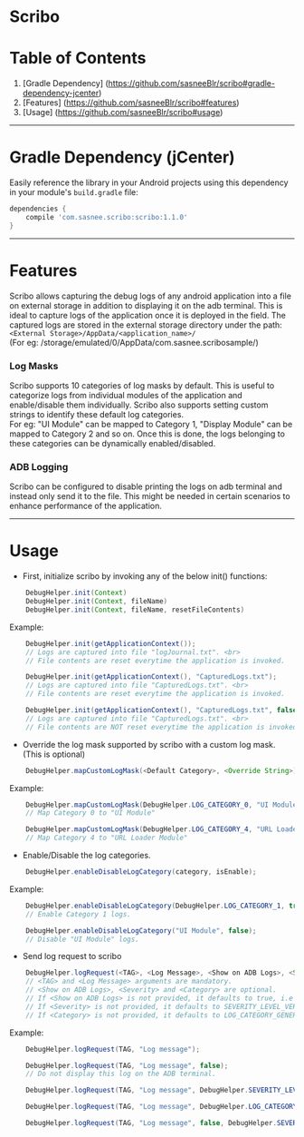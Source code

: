 # Scribo

# Table of Contents
1. [Gradle Dependency] (https://github.com/sasneeBlr/scribo#gradle-dependency-jcenter)
2. [Features] (https://github.com/sasneeBlr/scribo#features)
3. [Usage] (https://github.com/sasneeBlr/scribo#usage)

---
# Gradle Dependency (jCenter)

Easily reference the library in your Android projects using this dependency in your module's `build.gradle` file:

```gradle
dependencies {
    compile 'com.sasnee.scribo:scribo:1.1.0'
}
```
---

# Features
Scribo allows capturing the debug logs of any android application into a file on external storage in addition to displaying
it on the adb terminal. This is ideal to capture logs of the application once it is deployed in the field. 
The captured logs are stored in the external storage directory under the path: `<External Storage>/AppData/<application_name>/` <br>
(For eg: /storage/emulated/0/AppData/com.sasnee.scribosample/)

### Log Masks
Scribo supports 10 categories of log masks by default. This is useful to categorize logs from individual modules of the
application and enable/disable them individually. Scribo also supports setting custom strings to identify these default log
categories. <br> 
For eg: "UI Module" can be mapped to Category 1, "Display Module" can be mapped to Category 2 and so on. Once this
is done, the logs belonging to these categories can be dynamically enabled/disabled.

### ADB Logging
Scribo can be configured to disable printing the logs on adb terminal and instead only send it to the file. This might be needed
in certain scenarios to enhance performance of the application.

---

# Usage
* First, initialize scribo by invoking any of the below init() functions: 

```java
	DebugHelper.init(Context)
	DebugHelper.init(Context, fileName)
	DebugHelper.init(Context, fileName, resetFileContents)
```
   Example:
```java
	DebugHelper.init(getApplicationContext());
	// Logs are captured into file "logJournal.txt". <br>
	// File contents are reset everytime the application is invoked.
```

```java
	DebugHelper.init(getApplicationContext(), "CapturedLogs.txt");
	// Logs are captured into file "CapturedLogs.txt". <br>
	// File contents are reset everytime the application is invoked.
```    

```java
	DebugHelper.init(getApplicationContext(), "CapturedLogs.txt", false); 
	// Logs are captured into file "CapturedLogs.txt". <br>
	// File contents are NOT reset everytime the application is invoked.
```

* Override the log mask supported by scribo with a custom log mask. (This is optional) 

```java
    DebugHelper.mapCustomLogMask(<Default Category>, <Override String>);
```
  Example:
```java
	DebugHelper.mapCustomLogMask(DebugHelper.LOG_CATEGORY_0, "UI Module"); 
	// Map Category 0 to "UI Module"
```

```java
	DebugHelper.mapCustomLogMask(DebugHelper.LOG_CATEGORY_4, "URL Loader Module"); 
	// Map Category 4 to "URL Loader Module"
```	


* Enable/Disable the log categories.
```java
	DebugHelper.enableDisableLogCategory(category, isEnable);	
```

  Example:    
```java
	DebugHelper.enableDisableLogCategory(DebugHelper.LOG_CATEGORY_1, true);
	// Enable Category 1 logs.
```	

```java
	DebugHelper.enableDisableLogCategory("UI Module", false);
	// Disable "UI Module" logs.
```


* Send log request to scribo
```java
	DebugHelper.logRequest(<TAG>, <Log Message>, <Show on ADB Logs>, <Severity>, <Category>);
	// <TAG> and <Log Message> arguments are mandatory. 
	// <Show on ADB Logs>, <Severity> and <Category> are optional. 
	// If <Show on ADB Logs> is not provided, it defaults to true, i.e the log will be shown on ADB terminal.
	// If <Severity> is not provided, it defaults to SEVERITY_LEVEL_VERBOSE.
	// If <Category> is not provided, it defaults to LOG_CATEGORY_GENERAL.
```

  Example:
```java
	DebugHelper.logRequest(TAG, "Log message");
```

```java
	DebugHelper.logRequest(TAG, "Log message", false);
	// Do not display this log on the ADB terminal.
```

```java
	DebugHelper.logRequest(TAG, "Log message", DebugHelper.SEVERITY_LEVEL_ERROR);
```

```java	
	DebugHelper.logRequest(TAG, "Log message", DebugHelper.LOG_CATEGORY_1);
```

```java
	DebugHelper.logRequest(TAG, "Log message", false, DebugHelper.SEVERITY_LEVEL_WARN, DebugHelper.LOG_CATEGORY_1);
```
